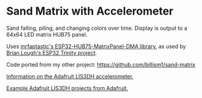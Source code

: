 # Sand Matrix with Accelerometer

Sand falling, piling, and changing colors over time. Display is output to a 64x64 LED matrix HUB75 panel.

Uses [mrfaptastic's ESP32-HUB75-MatrixPanel-DMA library](https://github.com/mrfaptastic/ESP32-HUB75-MatrixPanel-DMA), as used by [Brian Lough's ESP32 Trinity project](https://github.com/witnessmenow/ESP32-Trinity).

Code ported from my other project: https://github.com/billism1/sand-matrix

[Information on the Adafruit LIS3DH accelerometer.](https://learn.adafruit.com/adafruit-lis3dh-triple-axis-accelerometer-breakout)

[Example Adafruit LIS3DH projects from Adafruit.](https://github.com/adafruit/Adafruit_LIS3DH)
